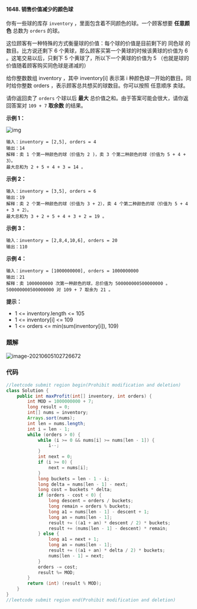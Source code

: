 #### 1648. 销售价值减少的颜色球

你有一些球的库存 `inventory` ，里面包含着不同颜色的球。一个顾客想要 **任意颜色** 总数为 `orders` 的球。

这位顾客有一种特殊的方式衡量球的价值：每个球的价值是目前剩下的 同色球 的数目。比方说还剩下 6 个黄球，那么顾客买第一个黄球的时候该黄球的价值为 6 。这笔交易以后，只剩下 5 个黄球了，所以下一个黄球的价值为 5 （也就是球的价值随着顾客购买同色球是递减的）

给你整数数组 inventory ，其中 inventory[i] 表示第 i 种颜色球一开始的数目。同时给你整数 orders ，表示顾客总共想买的球数目。你可以按照 任意顺序 卖球。

请你返回卖了 `orders` 个球以后 **最大** 总价值之和。由于答案可能会很大，请你返回答案对 `109 + 7` **取余数** 的结果。

**示例 1：**

![img](http://gitlab.wsh-study.com/xp-study/LeeteCode/blob/master/贪心算法/images/销售价值减少的颜色球/1.gif)

```shell
输入：inventory = [2,5], orders = 4
输出：14
解释：卖 1 个第一种颜色的球（价值为 2 )，卖 3 个第二种颜色的球（价值为 5 + 4 + 3）。
最大总和为 2 + 5 + 4 + 3 = 14 。
```

**示例 2：**

```shell
输入：inventory = [3,5], orders = 6
输出：19
解释：卖 2 个第一种颜色的球（价值为 3 + 2），卖 4 个第二种颜色的球（价值为 5 + 4 + 3 + 2）。
最大总和为 3 + 2 + 5 + 4 + 3 + 2 = 19 。
```

**示例 3：**

```shell
输入：inventory = [2,8,4,10,6], orders = 20
输出：110
```

**示例 4：**

```shell
输入：inventory = [1000000000], orders = 1000000000
输出：21
解释：卖 1000000000 次第一种颜色的球，总价值为 500000000500000000 。 500000000500000000 对 109 + 7 取余为 21 。
```

**提示：**

* 1 <= inventory.length <= 105
* 1 <= inventory[i] <= 109
* 1 <= orders <= min(sum(inventory[i]), 109)

### 題解

![image-20210605102726672](http://gitlab.wsh-study.com/xp-study/LeeteCode/blob/master/贪心算法/images/销售价值减少的颜色球/2.jpg)

### 代码

```java
//leetcode submit region begin(Prohibit modification and deletion)
class Solution {
    public int maxProfit(int[] inventory, int orders) {
        int MOD = 1000000000 + 7;
        long result = 0;
        int[] nums = inventory;
        Arrays.sort(nums);
        int len = nums.length;
        int i = len - 1;
        while (orders > 0) {
            while (i >= 0 && nums[i] >= nums[len - 1]) {
                i--;
            }
            int next = 0;
            if (i >= 0) {
                next = nums[i];
            }
            long buckets = len - 1 - i;
            long delta = nums[len - 1] - next;
            long cost = buckets * delta;
            if (orders - cost < 0) {
                long descent = orders / buckets;
                long remain = orders % buckets;
                long a1 = nums[len - 1] - descent + 1;
                long an = nums[len - 1];
                result += ((a1 + an) * descent / 2) * buckets;
                result += (nums[len - 1] - descent) * remain;
            } else {
                long a1 = next + 1;
                long an = nums[len - 1];
                result += ((a1 + an) * delta / 2) * buckets;
                nums[len - 1] = next;
            }
            orders -= cost;
            result %= MOD;
        }
        return (int) (result % MOD);
    }
}
//leetcode submit region end(Prohibit modification and deletion)

```

